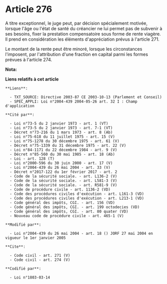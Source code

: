 # Article 276

A titre exceptionnel, le juge peut, par décision spécialement motivée, lorsque l'âge ou l'état de santé du créancier ne lui
permet pas de subvenir à ses besoins, fixer la prestation compensatoire sous forme de rente viagère. Il prend en
considération les éléments d'appréciation prévus à l'article 271. 

Le montant de la rente peut être minoré, lorsque les circonstances l'imposent, par l'attribution d'une fraction en capital
parmi les formes prévues à l'article 274.

**Nota:**



**Liens relatifs à cet article**

	**Liens**:

	  - TXT_SOURCE: Directive 2003-87 CE 2003-10-13 (Parlement et Conseil)
	  - SPEC_APPLI: Loi n°2004-439 2004-05-26 art. 32 I : Champ d'application

	**Cité par**:

	  - Loi n°73-5 du 2 janvier 1973 - art. 1 (VT)
	  - Loi n°73-5 du 2 janvier 1973 - art. 7-1 (VT)
	  - Décret n°73-216 du 1 mars 1973 - art. 8 (Ab)
	  - Loi n°75-618 du 11 juillet 1975 - art. 15 (V)
	  - Loi n°75-1278 du 30 décembre 1975 - art. 61 (V)
	  - Décret n°75-1339 du 31 décembre 1975 - art. 22 (V)
	  - Loi n°84-1171 du 22 décembre 1984 - art. 9 (V)
	  - Décret n°85-560 du 30 mai 1985 - art. 18 (Ab)
	  - Loi - art. 128 (T)
	  - Loi n°2000-596 du 30 juin 2000 - art. 17 (V)
	  - Loi n°2004-439 du 26 mai 2004 - art. 33 (V)
	  - Décret n°2017-122 du 1er février 2017 - art. 2
	  - Code de la sécurité sociale. - art. L136-2 (V)
	  - Code de la sécurité sociale. - art. L581-3 (V)
	  - Code de la sécurité sociale. - art. R581-9 (V)
	  - Code de procédure civile - art. 1136-2 (VD)
	  - Code des procédures civiles d'exécution - art. L161-3 (VD)
	  - Code des procédures civiles d'exécution - art. L213-1 (VD)
	  - Code général des impôts, CGI. - art. 156 (VD)
	  - Code général des impôts, CGI. - art. 199 octodecies (VD)
	  - Code général des impôts, CGI. - art. 80 quater (VD)
	  - Nouveau code de procédure civile - art. 465-1 (V)

	**Modifié par**:

	  - Loi n°2004-439 du 26 mai 2004 - art. 18 () JORF 27 mai 2004 en vigueur le 1er janvier 2005

	**Cite**:

	  - Code civil - art. 271 (V)
	  - Code civil - art. 274 (V)

	**Codifié par**:

	  - Loi n°1803-03-14
